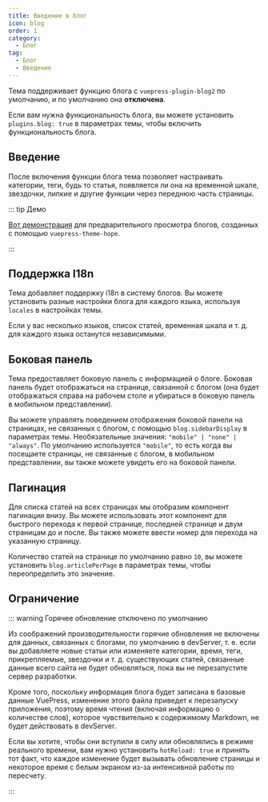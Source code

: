 ```yaml
---
title: Введение в блог
icon: blog
order: 1
category:
  - Блог
tag:
  - Блог
  - Введение
---
```


Тема поддерживает функцию блога с `vuepress-plugin-blog2` по умолчанию, и по умолчанию она **отключена**.

Если вам нужна функциональность блога, вы можете установить `plugins.blog: true` в параметрах темы, чтобы включить функциональность блога.

<!-- more -->

## Введение

После включения функции блога тема позволяет настраивать категории, теги, будь то статья, появляется ли она на временной шкале, звездочки, липкие и другие функции через переднюю часть страницы.

::: tip Демо

[Вот демонстрация](https://mister-hope.com/en/) для предварительного просмотра блогов, созданных с помощью `vuepress-theme-hope`.

:::

## Поддержка I18n

Тема добавляет поддержку i18n в систему блогов. Вы можете установить разные настройки блога для каждого языка, используя `locales` в настройках темы.

Если у вас несколько языков, список статей, временная шкала и т. д. для каждого языка останутся независимыми.

## Боковая панель

Тема предоставляет боковую панель с информацией о блоге. Боковая панель будет отображаться на странице, связанной с блогом (она будет отображаться справа на рабочем столе и убираться в боковую панель в мобильном представлении).

Вы можете управлять поведением отображения боковой панели на страницах, не связанных с блогом, с помощью `blog.sidebarDisplay` в параметрах темы. Необязательные значения: `"mobile" | "none" | "always"`. По умолчанию используется `"mobile"`, то есть когда вы посещаете страницы, не связанные с блогом, в мобильном представлении, вы также можете увидеть его на боковой панели.

## Пагинация

Для списка статей на всех страницах мы отобразим компонент пагинации внизу. Вы можете использовать этот компонент для быстрого перехода к первой странице, последней странице и двум страницам до и после. Вы также можете ввести номер для перехода на указанную страницу.

Количество статей на странице по умолчанию равно `10`, вы можете установить `blog.articlePerPage` в параметрах темы, чтобы переопределить это значение.

## Ограничение

::: warning Горячее обновление отключено по умолчанию

Из соображений производительности горячие обновления не включены для данных, связанных с блогами, по умолчанию в devServer, т. е. если вы добавляете новые статьи или изменяете категории, время, теги, прикрепляемые, звездочки и т. д. существующих статей, связанные данные всего сайта не будет обновляться, пока вы не перезапустите сервер разработки.

Кроме того, поскольку информация блога будет записана в базовые данные VuePress, изменение этого файла приведет к перезапуску приложения, поэтому время чтения (включая информацию о количестве слов), которое чувствительно к содержимому Markdown, не будет действовать в devServer.

Если вы хотите, чтобы они вступили в силу или обновлялись в режиме реального времени, вам нужно установить `hotReload: true` и принять тот факт, что каждое изменение будет вызывать обновление страницы и некоторое время с белым экраном из-за интенсивной работы по пересчету.

:::
